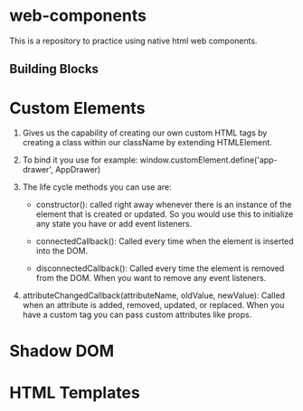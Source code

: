 # web-components
This is a repository to practice using native html web components.

## Building Blocks

# Custom Elements

1. Gives us the capability of creating our own custom HTML tags by creating a class within our className by extending HTMLElement. 

2. To bind it you use for example: window.customElement.define('app-drawer', AppDrawer)

3. The life cycle methods you can use are:
    * constructor(): called right away whenever there is an instance of the element that is created or updated. So you would use this to initialize any state you have or add event listeners.

    * connectedCallback(): Called every time when the element is inserted into the DOM.

    * disconnectedCallback(): Called every time the element is removed from the DOM. When you want to remove any event listeners.

4. attributeChangedCallback(attributeName, oldValue, newValue): Called when an attribute is added, removed, updated, or replaced. When you have a custom tag you can pass custom attributes like props.

# Shadow DOM 



# HTML Templates
